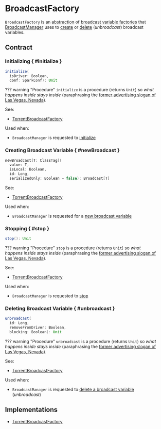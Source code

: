 # BroadcastFactory

`BroadcastFactory` is an [abstraction](#contract) of [broadcast variable factories](#implementations) that [BroadcastManager](BroadcastManager.md) uses to [create](#newBroadcast) or [delete](#unbroadcast) (_unbroadcast_) broadcast variables.

## Contract

### Initializing { #initialize }

```scala
initialize(
  isDriver: Boolean,
  conf: SparkConf): Unit
```

??? warning "Procedure"
    `initialize` is a procedure (returns `Unit`) so _what happens inside stays inside_ (paraphrasing the [former advertising slogan of Las Vegas, Nevada](https://idioms.thefreedictionary.com/what+happens+in+Vegas+stays+in+Vegas)).

See:

* [TorrentBroadcastFactory](TorrentBroadcastFactory.md#initialize)

Used when:

* `BroadcastManager` is requested to [initialize](BroadcastManager.md#initialize)

### Creating Broadcast Variable { #newBroadcast }

```scala
newBroadcast[T: ClassTag](
  value: T,
  isLocal: Boolean,
  id: Long,
  serializedOnly: Boolean = false): Broadcast[T]
```

See:

* [TorrentBroadcastFactory](TorrentBroadcastFactory.md#newBroadcast)

Used when:

* `BroadcastManager` is requested for a [new broadcast variable](BroadcastManager.md#newBroadcast)

### Stopping { #stop }

```scala
stop(): Unit
```

??? warning "Procedure"
    `stop` is a procedure (returns `Unit`) so _what happens inside stays inside_ (paraphrasing the [former advertising slogan of Las Vegas, Nevada](https://idioms.thefreedictionary.com/what+happens+in+Vegas+stays+in+Vegas)).

See:

* [TorrentBroadcastFactory](TorrentBroadcastFactory.md#stop)

Used when:

* `BroadcastManager` is requested to [stop](BroadcastManager.md#stop)

### Deleting Broadcast Variable { #unbroadcast }

```scala
unbroadcast(
  id: Long,
  removeFromDriver: Boolean,
  blocking: Boolean): Unit
```

??? warning "Procedure"
    `unbroadcast` is a procedure (returns `Unit`) so _what happens inside stays inside_ (paraphrasing the [former advertising slogan of Las Vegas, Nevada](https://idioms.thefreedictionary.com/what+happens+in+Vegas+stays+in+Vegas)).

See:

* [TorrentBroadcastFactory](TorrentBroadcastFactory.md#unbroadcast)

Used when:

* `BroadcastManager` is requested to [delete a broadcast variable](BroadcastManager.md#unbroadcast) (_unbroadcast_)

## Implementations

* [TorrentBroadcastFactory](TorrentBroadcastFactory.md)
